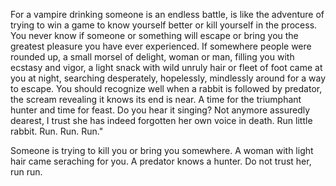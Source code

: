 For a vampire drinking someone is an endless battle, is like the adventure of trying to win a game to know yourself better or kill yourself in the process. You never know if someone or something will escape or bring you the greatest pleasure you have ever experienced. If somewhere people were rounded up, a small morsel of delight, woman or man, filling you with ecstasy and vigor, a light snack with wild unruly hair or fleet of foot came at you at night, searching desperately, hopelessly, mindlessly around for a way to escape. You should recognize well when a rabbit is followed by predator, the scream revealing it knows its end is near. A time for the triumphant hunter and time for feast. Do you hear it singing? Not anymore assuredly dearest, I trust she has indeed forgotten her own voice in death. Run little rabbit. Run. Run. Run."

Someone is trying to kill you or bring you somewhere. A woman with light hair came seraching for you. A predator knows a hunter. Do not trust her, run run.